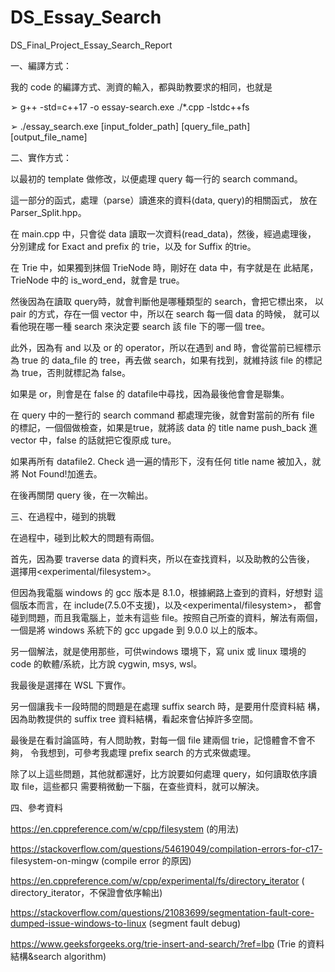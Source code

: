 # DS_Essay_Search
DS_Final_Project_Essay_Search_Report

  一、編譯方式：

  我的 code 的編譯方式、測資的輸入，都與助教要求的相同，也就是

  ➢ g++ -std=c++17 -o essay-search.exe ./*.cpp -lstdc++fs

  ➢ ./essay_search.exe [input_folder_path] [query_file_path] [output_file_name]

  二、實作方式：

  以最初的 template 做修改，以便處理 query 每一行的 search command。

  這一部分的函式，處理（parse）讀進來的資料(data, query)的相關函式，
  放在Parser_Split.hpp。

  在 main.cpp 中，只會從 data 讀取一次資料(read_data)，然後，經過處理後，
  分別建成 for Exact and prefix 的 trie，以及 for Suffix 的trie。

  在 Trie 中，如果獨到抹個 TrieNode 時，剛好在 data 中，有字就是在
  此結尾，TrieNode 中的 is_word_end，就會是 true。

  然後因為在讀取 query時，就會判斷他是哪種類型的 search，會把它標出來，
  以 pair 的方式，存在一個 vector 中，所以在 search 每一個 data 的時候，
  就可以看他現在哪一種 search 來決定要 search 該 file 下的哪一個 tree。

  此外，因為有 and 以及 or 的 operator，所以在遇到 and 時，會從當前已經標示為
  true 的 data_file 的 tree，再去做 search，如果有找到，就維持該 file
  的標記為 true，否則就標記為 false。

  如果是 or，則會是在 false 的 datafile中尋找，因為最後他會會是聯集。

  在 query 中的一整行的 search command 都處理完後，就會對當前的所有 
  file 的標記，一個個做檢查，如果是true，就將該 data 的 
  title name push_back 進 vector 中，false 的話就把它復原成 ture。

  如果再所有 datafile2. Check 過一遍的情形下，沒有任何 title name 
  被加入，就將 Not Found!加進去。

  在後再關閉 query 後，在一次輸出。

  三、在過程中，碰到的挑戰

  在過程中，碰到比較大的問題有兩個。

  首先，因為要 traverse data 的資料夾，所以在查找資料，以及助教的公告後，
  選擇用<experimental/filesystem>。

  但因為我電腦 windows 的 gcc 版本是 8.1.0，根據網路上查到的資料，好想對
  這個版本而言，在 include<filesystem>(7.5.0不支援)，以及<experimental/filesystem>，
  都會碰到問題，而且我電腦上，並未有這些 file。按照自己所查的資料，解法有兩個，
  一個是將 windows 系統下的 gcc upgade 到 9.0.0 以上的版本。

  另一個解法，就是使用那些，可供windows 環境下，寫 unix 或 linux 環境的
  code 的軟體/系統，比方說 cygwin, msys, wsl。

  我最後是選擇在 WSL 下實作。

  另一個讓我卡一段時間的問題是在處理 suffix search 時，是要用什麼資料結
  構，因為助教提供的 suffix tree 資料結構，看起來會佔掉許多空間。

  最後是在看討論區時，有人問助教，對每一個 file 建兩個 trie，記憶體會不會不夠，
  令我想到，可參考我處理 prefix search 的方式來做處理。

  除了以上這些問題，其他就都還好，比方說要如何處理 query，如何讀取依序讀取 file，這些都只
  需要稍微動一下腦，在查些資料，就可以解決。

  四、參考資料

  https://en.cppreference.com/w/cpp/filesystem (<filesystem>的用法)

  https://stackoverflow.com/questions/54619049/compilation-errors-for-c17-
  filesystem-on-mingw (<filesystem>compile error 的原因)

  https://en.cppreference.com/w/cpp/experimental/fs/directory_iterator
  ( directory_iterator，不保證會依序輸出)

  https://stackoverflow.com/questions/21083699/segmentation-fault-core-dumped-issue-windows-to-linux
  (segment fault debug)

  https://www.geeksforgeeks.org/trie-insert-and-search/?ref=lbp
  (Trie 的資料結構&search algorithm)
